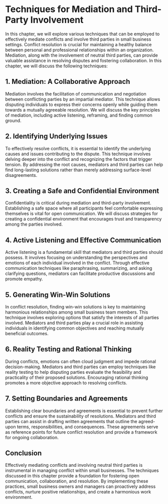 # Techniques for Mediation and Third-Party Involvement

In this chapter, we will explore various techniques that can be employed to effectively mediate conflicts and involve third parties in small business settings. Conflict resolution is crucial for maintaining a healthy balance between personal and professional relationships within an organization. Mediation, along with the involvement of neutral third parties, can provide valuable assistance in resolving disputes and fostering collaboration. In this chapter, we will discuss the following techniques:

## 1\. Mediation: A Collaborative Approach

Mediation involves the facilitation of communication and negotiation between conflicting parties by an impartial mediator. This technique allows disputing individuals to express their concerns openly while guiding them towards a mutually agreeable resolution. We will discuss the key principles of mediation, including active listening, reframing, and finding common ground.

## 2\. Identifying Underlying Issues

To effectively resolve conflicts, it is essential to identify the underlying causes and issues contributing to the dispute. This technique involves delving deeper into the conflict and recognizing the factors that trigger tension. By addressing the root causes, mediators and third parties can help find long-lasting solutions rather than merely addressing surface-level disagreements.

## 3\. Creating a Safe and Confidential Environment

Confidentiality is critical during mediation and third-party involvement. Establishing a safe space where all participants feel comfortable expressing themselves is vital for open communication. We will discuss strategies for creating a confidential environment that encourages trust and transparency among the parties involved.

## 4\. Active Listening and Effective Communication

Active listening is a fundamental skill that mediators and third parties should possess. It involves focusing on understanding the perspectives and emotions of each individual involved in the conflict. Through effective communication techniques like paraphrasing, summarizing, and asking clarifying questions, mediators can facilitate productive discussions and promote empathy.

## 5\. Generating Win-Win Solutions

In conflict resolution, finding win-win solutions is key to maintaining harmonious relationships among small business team members. This technique involves exploring options that satisfy the interests of all parties involved. Mediators and third parties play a crucial role in assisting individuals in identifying common objectives and reaching mutually beneficial outcomes.

## 6\. Reality Testing and Rational Thinking

During conflicts, emotions can often cloud judgment and impede rational decision-making. Mediators and third parties can employ techniques like reality testing to help disputing parties evaluate the feasibility and practicality of their proposed solutions. Encouraging rational thinking promotes a more objective approach to resolving conflicts.

## 7\. Setting Boundaries and Agreements

Establishing clear boundaries and agreements is essential to prevent further conflicts and ensure the sustainability of resolutions. Mediators and third parties can assist in drafting written agreements that outline the agreed-upon terms, responsibilities, and consequences. These agreements serve as reference points for future conflict resolution and provide a framework for ongoing collaboration.

## Conclusion

Effectively mediating conflicts and involving neutral third parties is instrumental in managing conflict within small businesses. The techniques discussed in this chapter provide a foundation for fostering open communication, collaboration, and resolution. By implementing these practices, small business owners and managers can proactively address conflicts, nurture positive relationships, and create a harmonious work environment.
